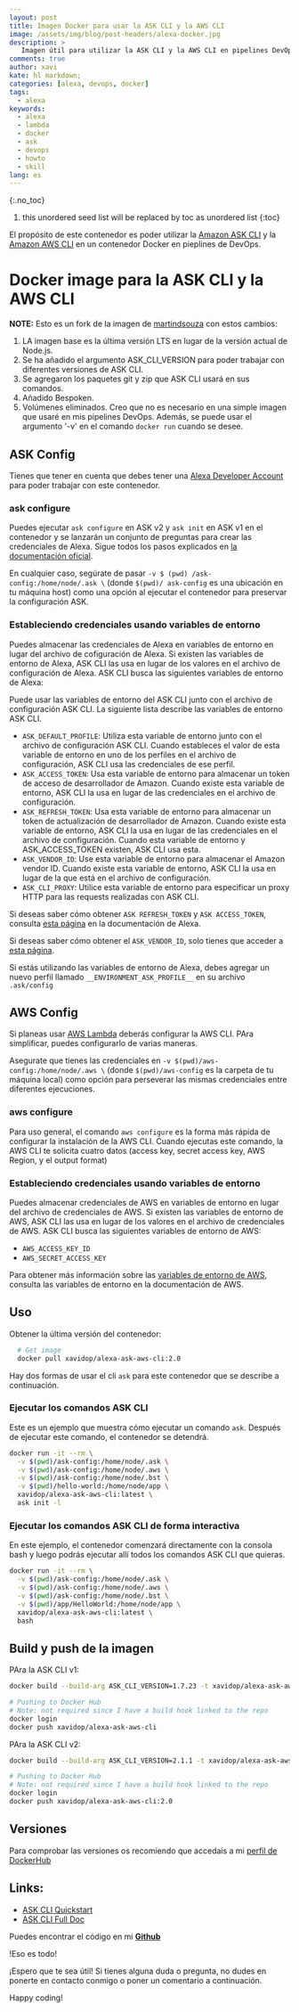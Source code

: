 ```yaml
---
layout: post
title: Imagen Docker para usar la ASK CLI y la AWS CLI 
image: /assets/img/blog/post-headers/alexa-docker.jpg
description: >
   Imagen útil para utilizar la ASK CLI y la AWS CLI en pipelines DevOps
comments: true
author: xavi
kate: hl markdown;
categories: [alexa, devops, docker]
tags:
  - alexa
keywords:
  - alexa
  - lambda
  - docker
  - ask
  - devops
  - howto
  - skill
lang: es
---
```

{:.no_toc}
1. this unordered seed list will be replaced by toc as unordered list
{:toc}

El propósito de este contenedor es poder utilizar la [Amazon ASK CLI](https://developer.amazon.com/docs/smapi/ask-cli-intro.html#alexa-skills-kit-command-line-interface-ask-cli) y la [Amazon AWS CLI](https://docs.aws.amazon.com/cli/index.html) en un contenedor Docker en pieplines de DevOps.

# Docker image para la ASK CLI y la AWS CLI 

**NOTE:** Esto es un fork de la imagen de [martindsouza](https://github.com/martindsouza/docker-amazon-ask-cli) con estos cambios:
1. LA imagen base es la última versión LTS en lugar de la versión actual de Node.js.
2. Se ha añadido el argumento ASK_CLI_VERSION para poder trabajar con diferentes versiones de ASK CLI.
3. Se agregaron los paquetes git y zip que ASK CLI usará en sus comandos.
4. Añadido Bespoken.
5. Volúmenes eliminados. Creo que no es necesario en una simple imagen que usaré en mis pipelines DevOps. Además, se puede usar el argumento '-v' en el comando `docker run` cuando se desee.

## ASK Config

Tienes que tener en cuenta que debes tener una [Alexa Developer Account](https://developer.amazon.com/alexa) para poder trabajar con este contenedor.

### ask configure

Puedes ejecutar `ask configure` en ASK v2 y `ask init` en ASK v1 en el contenedor y se lanzarán  un conjunto de preguntas para crear las credenciales de Alexa.
Sigue todos los pasos explicados en [la documentación oficial](https://developer.amazon.com/en-US/docs/alexa/smapi/manage-credentials-with-ask-cli.html).

En cualquier caso, segúrate de pasar `-v $ (pwd) /ask-config:/home/node/.ask \` (donde `$(pwd)/ ask-config` es una ubicación en tu máquina host) como una opción al ejecutar el contenedor para preservar la configuración ASK.

### Estableciendo credenciales usando variables de entorno

Puedes almacenar las credenciales de Alexa en variables de entorno en lugar del archivo de cofiguración de Alexa. 
Si existen las variables de entorno de Alexa, ASK CLI las usa en lugar de los valores en el archivo de configuración de Alexa. 
ASK CLI busca las siguientes variables de entorno de Alexa:

Puede usar las variables de entorno del ASK CLI junto con el archivo de configuración ASK CLI. La siguiente lista describe las variables de entorno ASK CLI.

* `ASK_DEFAULT_PROFILE`: Utiliza esta variable de entorno junto con el archivo de configuración ASK CLI. Cuando estableces el valor de esta variable de entorno en uno de los perfiles en el archivo de configuración, ASK CLI usa las credenciales de ese perfil.
* `ASK_ACCESS_TOKEN`: Usa esta variable de entorno para almacenar un token de acceso de desarrollador de Amazon. Cuando existe esta variable de entorno, ASK CLI la usa en lugar de las credenciales en el archivo de configuración.
* `ASK_REFRESH_TOKEN`: Usa esta variable de entorno para almacenar un token de actualización de desarrollador de Amazon. Cuando existe esta variable de entorno, ASK CLI la usa en lugar de las credenciales en el archivo de configuración. Cuando esta variable de entorno y ASK_ACCESS_TOKEN existen, ASK CLI usa esta.
* `ASK_VENDOR_ID`: Use esta variable de entorno para almacenar el Amazon vendor ID. Cuando existe esta variable de entorno, ASK CLI la usa en lugar de la que está en el archivo de configuración.
* `ASK_CLI_PROXY`: Utilice esta variable de entorno para especificar un proxy HTTP para las requests realizadas con ASK CLI.
  
Si deseas saber cómo obtener `ASK REFRESH_TOKEN` y `ASK ACCESS_TOKEN`, consulta [esta página](https://developer.amazon.com/en-US/docs/alexa/smapi/get-access-token-smapi.html) en la documentación de Alexa.

Si deseas saber cómo obtener el `ASK_VENDOR_ID`, solo tienes que acceder a [esta página](https://developer.amazon.com/settings/console/mycid).

Si estás utilizando las variables de entorno de Alexa, debes agregar un nuevo perfil llamado `__ENVIRONMENT_ASK_PROFILE__` en su archivo `.ask/config`

## AWS Config

Si planeas usar [AWS Lambda](https://aws.amazon.com/lambda/) deberás configurar la AWS CLI. PAra simplificar, puedes configurarlo de varias maneras.

Asegurate que tienes las credenciales en `-v $(pwd)/aws-config:/home/node/.aws \` (donde `$(pwd)/aws-config` es la carpeta de tu máquina local) como opción para perseverar las mismas credenciales entre diferentes ejecuciones.

### aws configure

Para uso general, el comando `aws configure` es la forma más rápida de configurar la instalación de la AWS CLI.
Cuando ejecutas este comando, la AWS CLI te solicita cuatro datos (access key, secret access key, AWS Region, y el output format)

### Estableciendo credenciales usando variables de entorno

Puedes almacenar credenciales de AWS en variables de entorno en lugar del archivo de credenciales de AWS. Si existen las variables de entorno de AWS, ASK CLI las usa en lugar de los valores en el archivo de credenciales de AWS. ASK CLI busca las siguientes variables de entorno de AWS:

* `AWS_ACCESS_KEY_ID`
* `AWS_SECRET_ACCESS_KEY`
  
Para obtener más información sobre las [variables de entorno de AWS](https://docs.aws.amazon.com/cli/latest/userguide/cli-configure-envvars.html), consulta las variables de entorno en la documentación de AWS.

## Uso

Obtener la última versión del contenedor:

```bash
  # Get image
  docker pull xavidop/alexa-ask-aws-cli:2.0
```

Hay dos formas de usar el cli `ask` para este contenedor que se describe a continuación.

### Ejecutar los comandos ASK CLI

Este es un ejemplo que muestra cómo ejecutar un comando `ask`. Después de ejecutar este comando, el contenedor se detendrá.

```bash
docker run -it --rm \
  -v $(pwd)/ask-config:/home/node/.ask \
  -v $(pwd)/ask-config:/home/node/.aws \
  -v $(pwd)/ask-config:/home/node/.bst \
  -v $(pwd)/hello-world:/home/node/app \
  xavidop/alexa-ask-aws-cli:latest \
  ask init -l
```

### Ejecutar los comandos ASK CLI de forma interactiva

En este ejemplo, el contenedor comenzará directamente con la consola bash y luego podrás ejecutar allí todos los comandos ASK CLI que quieras.

```bash
docker run -it --rm \
  -v $(pwd)/ask-config:/home/node/.ask \
  -v $(pwd)/ask-config:/home/node/.aws \
  -v $(pwd)/ask-config:/home/node/.bst \
  -v $(pwd)/app/HelloWorld:/home/node/app \
  xavidop/alexa-ask-aws-cli:latest \
  bash

```

## Build y push de la imagen

PAra la ASK CLI v1:
```bash
docker build --build-arg ASK_CLI_VERSION=1.7.23 -t xavidop/alexa-ask-aws-cli:1.0 .

# Pushing to Docker Hub
# Note: not required since I have a build hook linked to the repo
docker login
docker push xavidop/alexa-ask-aws-cli
```

PAra la ASK CLI v2:
```bash
docker build --build-arg ASK_CLI_VERSION=2.1.1 -t xavidop/alexa-ask-aws-cli:2.0 .

# Pushing to Docker Hub
# Note: not required since I have a build hook linked to the repo
docker login
docker push xavidop/alexa-ask-aws-cli:2.0
```

## Versiones

Para comprobar las versiones os recomiendo que accedais a mi [perfil de DockerHub](https://hub.docker.com/r/xavidop/alexa-ask-aws-cli/tags)

## Links:

- [ASK CLI Quickstart](https://developer.amazon.com/docs/smapi/quick-start-alexa-skills-kit-command-line-interface.html)
- [ASK CLI Full Doc](https://developer.amazon.com/docs/smapi/ask-cli-intro.html#alexa-skills-kit-command-line-interface-ask-cli)


Puedes encontrar el código en mi [**Github**](https://github.com/xavidop/alexa-ask-aws-cli-docker)

!Eso es todo!

¡Espero que te sea útil! Si tienes alguna duda o pregunta, no dudes en ponerte en contacto conmigo o poner un comentario a continuación.

Happy coding!
    
